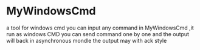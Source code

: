 # MyWindowsCmd
a tool for windows cmd
you can input any command in MyWindowsCmd ,it run as windows CMD
you can send command one by one and the output will back in asynchronous mondle
the output may with ack style
